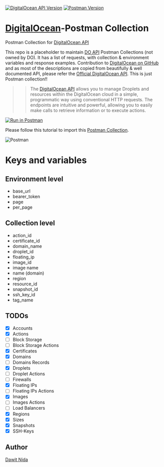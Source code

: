 [![DigitalOcean API Version](https://img.shields.io/badge/digitalocean-api--v2-green.svg)](https://developers.digitalocean.com/documentation/v2/)
[![Postman Version](https://img.shields.io/badge/postman-v6.2.5-green.svg)](https://www.getpostman.com/docs/v6/)

[DigitalOcean][do-api]-Postman Collection
========================================
Postman Collection for [DigitalOcean API][do-api]

This repo is a placeholder to maintain [DO API][do-api] Postman Collections (not owned by DO). It has a list of requests,
with collection & environment variables and response examples. Contribution to [DigitalOcean on GitHub][do-github] and as most of the descriptions are copied from
beautifully & well documented API, please refer the [Official DigitalOcean API][do-api]. This is just Postman collection!!

>> The [DigitalOcean API][do-api] allows you to manage Droplets and resources within the DigitalOcean cloud 
>> in a simple, programmatic way using conventional HTTP requests. The endpoints are intuitive and
>> powerful, allowing you to easily make calls to retrieve information or to execute actions.

[![Run in Postman](https://run.pstmn.io/button.svg)](https://documenter.getpostman.com/view/3854522/S1a7V5Wu)

Please follow this tutorial to import this [Postman Collection][pm-collection].

![Postman](images/do-api-postman-collection.jpg)

# Keys and variables

## Environment level
- base_url
- bearer_token
- page
- per_page

## Collection level
- action_id
- certificate_id
- domain_name
- droplet_id
- floating_ip
- image_id
- image name
- name (domain)
- region
- resource_id
- snapshot_id
- ssh_key_id
- tag_name

## TODOs
- [x] Accounts
- [x] Actions
- [ ] Block Storage
- [ ] Block Storage Actions
- [x] Certificates
- [x] Domains
- [ ] Domains Records
- [x] Droplets
- [ ] Droplet Actions
- [ ] Firewalls
- [x] Floating IPs
- [ ] Floating IPs Actions
- [x] Images
- [ ] Images Actions
- [ ] Load Balancers
- [x] Regions
- [x] Sizes
- [x] Snapshots
- [x] SSH-Keys

## Author
[Dawit Nida](https://github.com/dawitnida)

[do-github]: <https://github.com/digitalocean>
[do-api]: <https://developers.digitalocean.com>
[pm-collection]: <https://www.getpostman.com/docs/collections>
